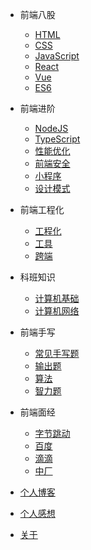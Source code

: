 * 前端八股
  * [HTML](md/room/HTML/main)
  * [CSS](md/room/CSS/main)
  * [JavaScript](md/room/JavaScript/01)
  * [React](md/room/React/01)
  * [Vue](md/room/CSS/01.md)
  * [ES6](md/about/01.md)

* 前端进阶
  * [NodeJS](md/about/01.md)
  * [TypeScript](md/about/01.md)
  * [性能优化](md/about/01.md)
  * [前端安全](md/about/01.md)
  * [小程序](md/about/01.md)
  * [设计模式](md/about/01.md)

* 前端工程化
  * [工程化](md/about/01.md)
  * [工具](md/about/01.md)
  * [跨端](md/room/mobile/main)

* 科班知识
  * [计算机基础](md/about/01.md)
  * [计算机网络](md/room/network/main)

* 前端手写
  * [常见手写题](md/room/write/01.md)
  * [输出题](md/about/01.md)
  * [算法](md/about/01.md)
  * [智力题](md/about/01.md)


* 前端面经
  * [字节跳动](md/interview/bytedance/01)
  * [百度](md/interview/baidu/01)
  * [滴滴](md/interview/didi/main)
  * [中厂](md/interview/mid/main)
* [个人博客](md/blog/main)
* [个人感想](md/thoughts/01)
* [关于](README)
